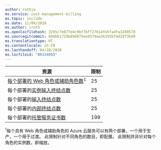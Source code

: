 ```yaml
---
author: rothja
ms.service: cost-management-billing
ms.topic: include
ms.date: 11/09/2018
ms.author: jroth
ms.openlocfilehash: 3295c7e677e4c9bf7bff27614fe5fa4fa3200570
ms.sourcegitcommit: 849bb1729b89d075eed579aa36395bf4d29f3bd9
ms.translationtype: HT
ms.contentlocale: zh-CN
ms.lasthandoff: 04/28/2020
ms.locfileid: "80334693"
---
```

| 资源 | 限制 |
| --- | --- |
| [每个部署的 Web 角色或辅助角色数](../articles/cloud-services/cloud-services-choose-me.md)<sup>1</sup> |25 |
| 每个部署的[实例输入终结点数](/previous-versions/azure/reference/gg557552(v=azure.100)#instanceinputendpoint) |25 |
| 每个部署的[输入终结点数](/previous-versions/azure/reference/gg557552(v=azure.100)#inputendpoint) |25 |
| 每个部署的[内部终结点数](/previous-versions/azure/reference/gg557552(v=azure.100)#internalendpoint) |25 |
| 每个部署的[托管服务证书数](../articles/cloud-services/cloud-services-certs-create.md#what-are-service-certificates) |199 |

<sup>1</sup>每个具有 Web 角色或辅助角色的 Azure 云服务可以有两个部署，一个用于生产，一个用于过渡。 此限制针对不同角色的数目，即配置。 此限制并非针对每个角色的实例数，即缩放。

